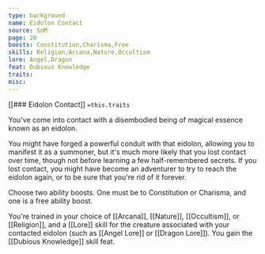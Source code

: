 ```yaml
---
type: background
name: Eidolon Contact 
source: SoM
page: 28
boosts: Constitution,Charisma,Free
skills: Religion,Arcana,Nature,Occultism
lore: Angel,Dragon
feat: Dubious Knowledge
traits: 
misc: 
---
```


[[### Eidolon Contact]]
`=this.traits`


You've come into contact with a disembodied being of magical essence known as an eidolon.

You might have forged a powerful conduit with that eidolon, allowing you to manifest it as a summoner, but it's much more likely that you lost contact over time, though not before learning a few half-remembered secrets. If you lost contact, you might have become an adventurer to try to reach the eidolon again, or to be sure that you're rid of it forever.

Choose two ability boosts. One must be to Constitution or Charisma, and one is a free ability boost.

You're trained in your choice of [[Arcana]], [[Nature]], [[Occultism]], or [[Religion]], and a [[Lore]] skill for the creature associated with your contacted eidolon (such as [[Angel Lore]] or [[Dragon Lore]]). You gain the [[Dubious Knowledge]] skill feat.

